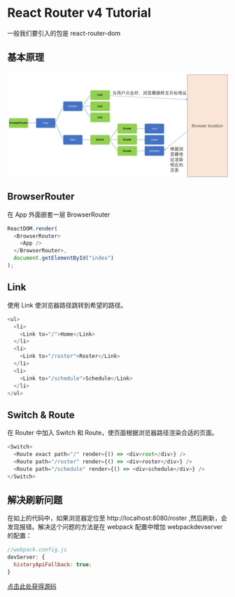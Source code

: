 # React Router v4 Tutorial

一般我们要引入的包是 react-router-dom

## 基本原理

![diagram](./images/react-router-diagram.png)

## BrowserRouter

在 App 外面嵌套一层 BrowserRouter

```javascript
ReactDOM.render(
  <BrowserRouter>
    <App />
  </BrowserRouter>,
  document.getElementById("index")
);
```

## Link

使用 Link 使浏览器路径跳转到希望的路径。

```javascript
<ul>
  <li>
    <Link to="/">Home</Link>
  </li>
  <li>
    <Link to="/roster">Roster</Link>
  </li>
  <li>
    <Link to="/schedule">Schedule</Link>
  </li>
</ul>
```

## Switch & Route

在 Router 中加入 Switch 和 Route，使页面根据浏览器路径渲染合适的页面。

```javascript
<Switch>
  <Route exact path="/" render={() => <div>root</div>} />
  <Route path="/roster" render={() => <div>roster</div>} />
  <Route path="/schedule" render={() => <div>schedule</div>} />
</Switch>
```

## 解决刷新问题

在如上的代码中，如果浏览器定位至 http://localhost:8080/roster ,然后刷新，会发现报错。解决这个问题的方法是在 webpack 配置中增加 webpackdevserver 的配置：

```javascript
//webpack.config.js
devServer: {
  historyApiFallback: true;
}
```

[点击此处获得源码](https://github.com/juventusfc/react-router-guide)
